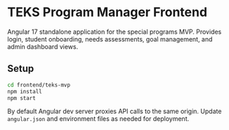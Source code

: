 # TEKS Program Manager Frontend

Angular 17 standalone application for the special programs MVP. Provides login, student onboarding, needs assessments, goal management, and admin dashboard views.

## Setup

```bash
cd frontend/teks-mvp
npm install
npm start
```

By default Angular dev server proxies API calls to the same origin. Update `angular.json` and environment files as needed for deployment.
